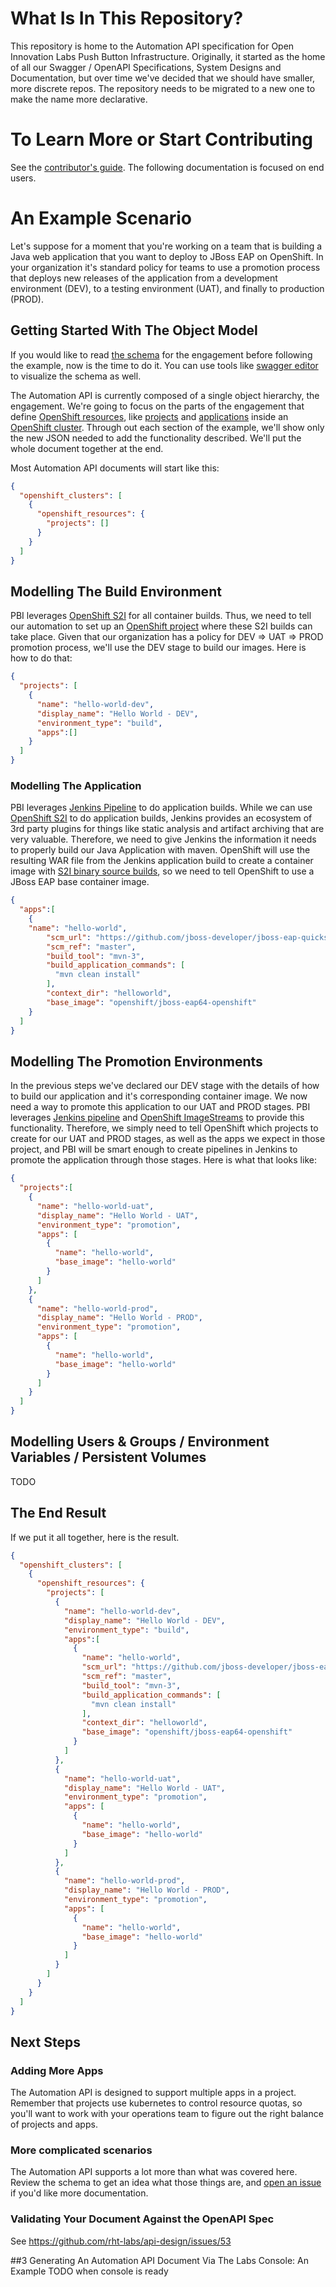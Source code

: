 # What Is In This Repository? 
This repository is home to the Automation API specification for Open Innovation Labs Push Button Infrastructure. Originally, it started as the home of all our Swagger / OpenAPI Specifications, System Designs and Documentation, but over time we've decided that we should have smaller, more discrete repos. The repository needs to be migrated to a new one to make the name more declarative.

# To Learn More or Start Contributing
See the [contributor's guide](CONTRIBUTING.md). The following documentation is focused on end users.

# An Example Scenario

Let's suppose for a moment that you're working on a team that is building a Java web application that you want to deploy to JBoss EAP on OpenShift. In your organization it's standard policy for teams to use a promotion process that deploys new releases of the application from a development environment (DEV), to a testing environment (UAT), and finally to production (PROD). 

## Getting Started With The Object Model

If you would like to read [the schema](swagger.yaml) for the engagement before following the example, now is the time to do it. You can use tools like [swagger editor](http://editor.swagger.io/) to visualize the schema as well. 

The Automation API is currently composed of a single object hierarchy, the engagement. We're going to focus on the parts of the engagement that define [OpenShift resources](https://docs.openshift.com/container-platform/3.3/rest_api/index.html#rest-api-index), like [projects](https://docs.openshift.com/container-platform/3.3/architecture/core_concepts/projects_and_users.html#projects) and [applications](https://docs.openshift.com/container-platform/3.3/dev_guide/application_lifecycle.html) inside an [OpenShift cluster](https://docs.openshift.com/container-platform/3.3/architecture/index.html). Through out each section of the example, we'll show only the new JSON needed to add the functionality described. We'll put the whole document together at the end.

Most Automation API documents will start like this:

```json
{
  "openshift_clusters": [
    {
      "openshift_resources": {    
        "projects": []
      }
    }
  ]
}
```

## Modelling The Build Environment

PBI leverages [OpenShift S2I](https://docs.openshift.com/container-platform/3.3/architecture/core_concepts/builds_and_image_streams.html#source-build) for all container builds. Thus, we need to tell our automation to set up an [OpenShift project](https://docs.openshift.com/container-platform/3.3/architecture/core_concepts/projects_and_users.html#projects) where these S2I builds can take place. Given that our organization has a policy for DEV => UAT => PROD promotion process, we'll use the DEV stage to build our images. Here is how to do that:

```json
{
  "projects": [
    {
      "name": "hello-world-dev",
      "display_name": "Hello World - DEV",
      "environment_type": "build",
      "apps":[]
    }
  ]
}
```

### Modelling The Application

PBI leverages [Jenkins Pipeline](https://go.cloudbees.com/docs/cloudbees-documentation/cookbook/book.html#_continuous_delivery_with_jenkins_pipeline) to do application builds. While we can use [OpenShift S2I](https://docs.openshift.com/container-platform/3.3/dev_guide/builds.html#source-code) to do application builds, Jenkins provides an ecosystem of 3rd party plugins for things like static analysis and artifact archiving that are very valuable. Therefore, we need to give Jenkins the information it needs to properly build our Java Application with maven. OpenShift will use the resulting WAR file from the Jenkins application build to create a container image with [S2I binary source builds](https://docs.openshift.com/container-platform/3.3/dev_guide/builds.html#binary-source), so we need to tell OpenShift to use a JBoss EAP base container image.

```json
{
  "apps":[
    {
    "name": "hello-world",
        "scm_url": "https://github.com/jboss-developer/jboss-eap-quickstarts.git",
        "scm_ref": "master",
        "build_tool": "mvn-3",
        "build_application_commands": [
          "mvn clean install"
        ],
        "context_dir": "helloworld",
        "base_image": "openshift/jboss-eap64-openshift"
    }
  ]
}
```

## Modelling The Promotion Environments

In the previous steps we've declared our DEV stage with the details of how to build our application and it's corresponding container image. We now need a way to promote this application to our UAT and PROD stages. PBI leverages [Jenkins pipeline](https://go.cloudbees.com/docs/cloudbees-documentation/cookbook/book.html#_continuous_delivery_with_jenkins_pipeline) and [OpenShift ImageStreams](https://docs.openshift.com/container-platform/3.3/architecture/core_concepts/builds_and_image_streams.html#image-streams) to provide this functionality. Therefore, we simply need to tell OpenShift which projects to create for our UAT and PROD stages, as well as the apps we expect in those project, and PBI will be smart enough to create pipelines in Jenkins to promote the application through those stages. Here is what that looks like:

```json
{
  "projects":[
    {
      "name": "hello-world-uat",
      "display_name": "Hello World - UAT",
      "environment_type": "promotion",
      "apps": [
        {
          "name": "hello-world",
          "base_image": "hello-world"
        }
      ] 
    },
    {
      "name": "hello-world-prod",
      "display_name": "Hello World - PROD",
      "environment_type": "promotion",
      "apps": [
        {
          "name": "hello-world",
          "base_image": "hello-world"
        }
      ] 
    }
  ]
}
```


## Modelling Users & Groups / Environment Variables / Persistent Volumes
 
TODO

## The End Result

If we put it all together, here is the result. 

```json
{
  "openshift_clusters": [
    {
      "openshift_resources": {    
        "projects": [
          {
            "name": "hello-world-dev",
            "display_name": "Hello World - DEV",
            "environment_type": "build",
            "apps":[
              {
                "name": "hello-world",
                "scm_url": "https://github.com/jboss-developer/jboss-eap-quickstarts.git",
                "scm_ref": "master",
                "build_tool": "mvn-3",
                "build_application_commands": [
                  "mvn clean install"
                ],
                "context_dir": "helloworld",
                "base_image": "openshift/jboss-eap64-openshift"
              }
            ]
          },
          {
            "name": "hello-world-uat",
            "display_name": "Hello World - UAT",
            "environment_type": "promotion",
            "apps": [
              {
                "name": "hello-world",
                "base_image": "hello-world"
              }
            ] 
          },
          {
            "name": "hello-world-prod",
            "display_name": "Hello World - PROD",
            "environment_type": "promotion",
            "apps": [
              {
                "name": "hello-world",
                "base_image": "hello-world"
              }
            ] 
          }
        ]
      }
    }
  ]
}
```

## Next Steps

### Adding More Apps

The Automation API is designed to support multiple apps in a project. Remember that projects use kubernetes to control resource quotas, so you'll want to work with your operations team to figure out the right balance of projects and apps.

### More complicated scenarios

The Automation API supports a lot more than what was covered here. Review the schema to get an idea what those things are, and [open an issue](https://github.com/rht-labs/api-design/issues/new) if you'd like more documentation.

### Validating Your Document Against the OpenAPI Spec
See https://github.com/rht-labs/api-design/issues/53

##3 Generating An Automation API Document Via The Labs Console: An Example
TODO when console is ready

